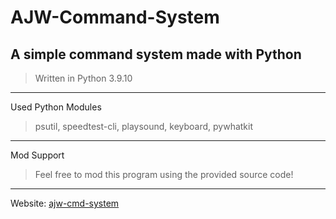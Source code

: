# AJW-Command-System
A simple command system made with Python
------------------------------------------
>Written in Python 3.9.10
------------------------------------------
Used Python Modules
>psutil, speedtest-cli, playsound, keyboard, pywhatkit
------------------------------------------
Mod Support
>Feel free to mod this program using the provided source code!
------------------------------------------
Website: [ajw-cmd-system](https://sites.google.com/view/ajw-cmd-system/) 
